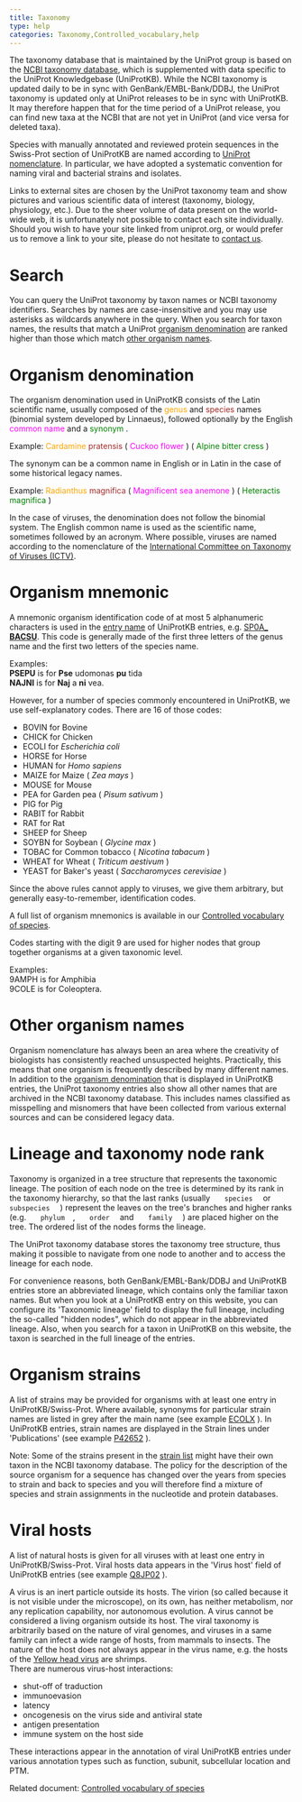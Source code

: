 ```yaml
---
title: Taxonomy
type: help
categories: Taxonomy,Controlled_vocabulary,help
---
```


The taxonomy database that is maintained by the UniProt group is based on the [NCBI taxonomy database](https://www.ncbi.nlm.nih.gov/taxonomy), which is supplemented with data specific to the UniProt Knowledgebase (UniProtKB). While the NCBI taxonomy is updated daily to be in sync with GenBank/EMBL-Bank/DDBJ, the UniProt taxonomy is updated only at UniProt releases to be in sync with UniProtKB. It may therefore happen that for the time period of a UniProt release, you can find new taxa at the NCBI that are not yet in UniProt (and vice versa for deleted taxa).

Species with manually annotated and reviewed protein sequences in the Swiss-Prot section of UniProtKB are named according to [UniProt nomenclature](https://www.uniprot.org/help/taxonomy#organism-denomination). In particular, we have adopted a systematic convention for naming viral and bacterial strains and isolates.

Links to external sites are chosen by the UniProt taxonomy team and show pictures and various scientific data of interest (taxonomy, biology, physiology, etc.). Due to the sheer volume of data present on the world-wide web, it is unfortunately not possible to contact each site individually. Should you wish to have your site linked from uniprot.org, or would prefer us to remove a link to your site, please do not hesitate to [contact us](https://www.uniprot.org/contact).

# Search

You can query the UniProt taxonomy by taxon names or NCBI taxonomy identifiers. Searches by names are case-insensitive and you may use asterisks as wildcards anywhere in the query. When you search for taxon names, the results that match a UniProt [organism denomination](https://www.uniprot.org/help/taxonomy#organism-denomination) are ranked higher than those which match [other organism names](https://www.uniprot.org/help/taxonomy#other-names).

# Organism denomination

The organism denomination used in UniProtKB consists of the Latin scientific name, usually composed of the <span style="color: orange;"> genus </span> and <span style="color: brown;"> species </span> names (binomial system developed by Linnaeus), followed optionally by the English <span style="color: magenta;"> common name </span> and a <span style="color: green;"> synonym </span>.

Example: <span style="color: orange;"> Cardamine </span> <span style="color: brown;"> pratensis </span> ( <span style="color: magenta;"> Cuckoo flower </span> ) ( <span style="color: green;"> Alpine bitter cress </span> )

The synonym can be a common name in English or in Latin in the case of some historical legacy names.

Example: <span style="color: orange;"> Radianthus </span> <span style="color: brown;"> magnifica </span> ( <span style="color: magenta;"> Magnificent sea anemone </span> ) ( <span style="color: green;"> Heteractis magnifica </span> )

In the case of viruses, the denomination does not follow the binomial system. The English common name is used as the scientific name, sometimes followed by an acronym. Where possible, viruses are named according to the nomenclature of the [International Committee on Taxonomy of Viruses (ICTV)](https://talk.ictvonline.org/).

# Organism mnemonic

A mnemonic organism identification code of at most 5 alphanumeric characters is used in the [entry name](https://www.uniprot.org/help/entry_name) of UniProtKB entries, e.g. [SP0A\_ **BACSU**](https://www.uniprot.org/uniprotkb/P06534). This code is generally made of the first three letters of the genus name and the first two letters of the species name.

Examples:  
**PSEPU** is for **Pse** udomonas **pu** tida  
**NAJNI** is for **Naj** a **ni** vea.

However, for a number of species commonly encountered in UniProtKB, we use self-explanatory codes. There are 16 of those codes:

-   BOVIN for Bovine
-   CHICK for Chicken
-   ECOLI for *Escherichia coli*
-   HORSE for Horse
-   HUMAN for *Homo sapiens*
-   MAIZE for Maize ( *Zea mays* )
-   MOUSE for Mouse
-   PEA for Garden pea ( *Pisum sativum* )
-   PIG for Pig
-   RABIT for Rabbit
-   RAT for Rat
-   SHEEP for Sheep
-   SOYBN for Soybean ( *Glycine max* )
-   TOBAC for Common tobacco ( *Nicotina tabacum* )
-   WHEAT for Wheat ( *Triticum aestivum* )
-   YEAST for Baker's yeast ( *Saccharomyces cerevisiae* )

Since the above rules cannot apply to viruses, we give them arbitrary, but generally easy-to-remember, identification codes.

A full list of organism mnemonics is available in our [Controlled vocabulary of species](https://ftp.uniprot.org/pub/databases/uniprot/current_release/knowledgebase/complete/docs/speclist.txt).

Codes starting with the digit 9 are used for higher nodes that group together organisms at a given taxonomic level.

Examples:  
9AMPH is for Amphibia  
9COLE is for Coleoptera.

# Other organism names

Organism nomenclature has always been an area where the creativity of biologists has consistently reached unsuspected heights. Practically, this means that one organism is frequently described by many different names. In addition to the [organism denomination](https://www.uniprot.org/help/taxonomy#organism-denomination) that is displayed in UniProtKB entries, the UniProt taxonomy entries also show all other names that are archived in the NCBI taxonomy database. This includes names classified as misspelling and misnomers that have been collected from various external sources and can be considered legacy data.

# Lineage and taxonomy node rank

Taxonomy is organized in a tree structure that represents the taxonomic lineage. The position of each node on the tree is determined by its rank in the taxonomy hierarchy, so that the last ranks (usually `    species   ` or `    subspecies   ` ) represent the leaves on the tree's branches and higher ranks (e.g. `    phylum   `, `    order   ` and `    family   ` ) are placed higher on the tree. The ordered list of the nodes forms the lineage.

The UniProt taxonomy database stores the taxonomy tree structure, thus making it possible to navigate from one node to another and to access the lineage for each node.

For convenience reasons, both GenBank/EMBL-Bank/DDBJ and UniProtKB entries store an abbreviated lineage, which contains only the familiar taxon names. But when you look at a UniProtKB entry on this website, you can configure its 'Taxonomic lineage' field to display the full lineage, including the so-called "hidden nodes", which do not appear in the abbreviated lineage. Also, when you search for a taxon in UniProtKB on this website, the taxon is searched in the full lineage of the entries.

# Organism strains

A list of strains may be provided for organisms with at least one entry in UniProtKB/Swiss-Prot. Where available, synonyms for particular strain names are listed in grey after the main name (see example [ECOLX](https://www.uniprot.org/taxonomy/562) ). In UniProtKB entries, strain names are displayed in the Strain lines under 'Publications' (see example [P42652](https://www.uniprot.org/uniprotkb/P42652#publications) ).

Note: Some of the strains present in the [strain list](https://ftp.uniprot.org/pub/databases/uniprot/current_release/knowledgebase/complete/docs/strains.txt) might have their own taxon in the NCBI taxonomy database. The policy for the description of the source organism for a sequence has changed over the years from species to strain and back to species and you will therefore find a mixture of species and strain assignments in the nucleotide and protein databases.

# Viral hosts

A list of natural hosts is given for all viruses with at least one entry in UniProtKB/Swiss-Prot. Viral hosts data appears in the 'Virus host' field of UniProtKB entries (see example [Q8JP02](https://www.uniprot.org/uniprotkb/Q8JP02) ).

A virus is an inert particle outside its hosts. The virion (so called because it is not visible under the microscope), on its own, has neither metabolism, nor any replication capability, nor autonomous evolution. A virus cannot be considered a living organism outside its host. The viral taxonomy is arbitrarily based on the nature of viral genomes, and viruses in a same family can infect a wide range of hosts, from mammals to insects. The nature of the host does not always appear in the virus name, e.g. the hosts of the [Yellow head virus](https://www.uniprot.org/taxonomy/96029) are shrimps.  
There are numerous virus-host interactions:

-   shut-off of traduction
-   immunoevasion
-   latency
-   oncogenesis on the virus side and antiviral state
-   antigen presentation
-   immune system on the host side

These interactions appear in the annotation of viral UniProtKB entries under various annotation types such as function, subunit, subcellular location and PTM.

Related document: [Controlled vocabulary of species](https://ftp.uniprot.org/pub/databases/uniprot/current_release/knowledgebase/complete/docs/speclist.txt)

</div>
